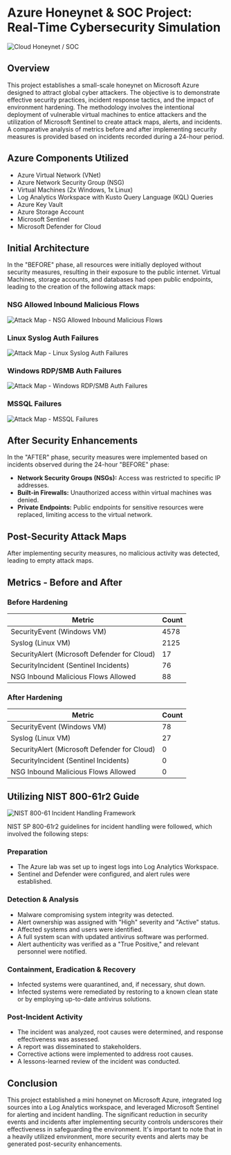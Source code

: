 # Azure Honeynet & SOC Project: Real-Time Cybersecurity Simulation

![Cloud Honeynet / SOC](https://user-images.githubusercontent.com/65828628/236935173-6cb5f050-376a-4396-97aa-c147d9297f52.gif)

## Overview

This project establishes a small-scale honeynet on Microsoft Azure designed to attract global cyber attackers. The objective is to demonstrate effective security practices, incident response tactics, and the impact of environment hardening. The methodology involves the intentional deployment of vulnerable virtual machines to entice attackers and the utilization of Microsoft Sentinel to create attack maps, alerts, and incidents. A comparative analysis of metrics before and after implementing security measures is provided based on incidents recorded during a 24-hour period.

## Azure Components Utilized

- Azure Virtual Network (VNet)
- Azure Network Security Group (NSG)
- Virtual Machines (2x Windows, 1x Linux)
- Log Analytics Workspace with Kusto Query Language (KQL) Queries
- Azure Key Vault
- Azure Storage Account
- Microsoft Sentinel
- Microsoft Defender for Cloud

## Initial Architecture

In the "BEFORE" phase, all resources were initially deployed without security measures, resulting in their exposure to the public internet. Virtual Machines, storage accounts, and databases had open public endpoints, leading to the creation of the following attack maps:

### NSG Allowed Inbound Malicious Flows
![Attack Map - NSG Allowed Inbound Malicious Flows](https://i.imgur.com/M59Gxh4.png)

### Linux Syslog Auth Failures
![Attack Map - Linux Syslog Auth Failures](https://i.imgur.com/csd4FkF.png)

### Windows RDP/SMB Auth Failures
![Attack Map - Windows RDP/SMB Auth Failures](https://i.imgur.com/yDwdstr.png)

### MSSQL Failures
![Attack Map - MSSQL Failures](https://i.imgur.com/kGEBo2B.png)

## After Security Enhancements

In the "AFTER" phase, security measures were implemented based on incidents observed during the 24-hour "BEFORE" phase:

- **Network Security Groups (NSGs):** Access was restricted to specific IP addresses.
- **Built-in Firewalls:** Unauthorized access within virtual machines was denied.
- **Private Endpoints:** Public endpoints for sensitive resources were replaced, limiting access to the virtual network.

## Post-Security Attack Maps

After implementing security measures, no malicious activity was detected, leading to empty attack maps.

## Metrics - Before and After

### Before Hardening

| Metric                                   | Count |
| ---------------------------------------- | ----- |
| SecurityEvent (Windows VM)              | 4578  |
| Syslog (Linux VM)                        | 2125  |
| SecurityAlert (Microsoft Defender for Cloud) | 17  |
| SecurityIncident (Sentinel Incidents)    | 76  |
| NSG Inbound Malicious Flows Allowed      | 88  |

### After Hardening

| Metric                                   | Count |
| ---------------------------------------- | ----- |
| SecurityEvent (Windows VM)              | 78   |
| Syslog (Linux VM)                        | 27   |
| SecurityAlert (Microsoft Defender for Cloud) | 0  |
| SecurityIncident (Sentinel Incidents)    | 0   |
| NSG Inbound Malicious Flows Allowed      | 0   |

## Utilizing NIST 800-61r2 Guide

![NIST 800-61 Incident Handling Framework](https://i.imgur.com/uH71bJR.png)

NIST SP 800-61r2 guidelines for incident handling were followed, which involved the following steps:

### Preparation

- The Azure lab was set up to ingest logs into Log Analytics Workspace.
- Sentinel and Defender were configured, and alert rules were established.

### Detection & Analysis

- Malware compromising system integrity was detected.
- Alert ownership was assigned with "High" severity and "Active" status.
- Affected systems and users were identified.
- A full system scan with updated antivirus software was performed.
- Alert authenticity was verified as a "True Positive," and relevant personnel were notified.

### Containment, Eradication & Recovery

- Infected systems were quarantined, and, if necessary, shut down.
- Infected systems were remediated by restoring to a known clean state or by employing up-to-date antivirus solutions.

### Post-Incident Activity

- The incident was analyzed, root causes were determined, and response effectiveness was assessed.
- A report was disseminated to stakeholders.
- Corrective actions were implemented to address root causes.
- A lessons-learned review of the incident was conducted.

## Conclusion

This project established a mini honeynet on Microsoft Azure, integrated log sources into a Log Analytics workspace, and leveraged Microsoft Sentinel for alerting and incident handling. The significant reduction in security events and incidents after implementing security controls underscores their effectiveness in safeguarding the environment. It's important to note that in a heavily utilized environment, more security events and alerts may be generated post-security enhancements.
